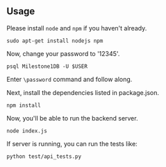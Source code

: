 ## Usage
Please install ```node``` and ```npm``` if you haven't already.
```
sudo apt-get install nodejs npm
```

Now, change your password to '12345'.
```
psql Milestone1DB -U $USER
```
Enter ```\password``` command and follow along.

Next, install the dependencies listed in package.json.
```
npm install
```

Now, you'll be able to run the backend server.
```
node index.js
```

If server is running, you can run the tests like:
```
python test/api_tests.py
```
